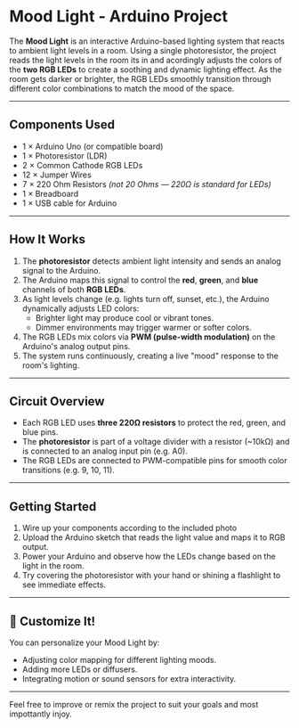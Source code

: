 # Mood Light - Arduino Project

The **Mood Light** is an interactive Arduino-based lighting system that reacts to ambient light levels in a room. Using a single photoresistor, the project reads the light levels in the room its in and acordingly adjusts the colors of the **two RGB LEDs** to create a soothing and dynamic lighting effect. As the room gets darker or brighter, the RGB LEDs smoothly transition through different color combinations to match the mood of the space.

---

##  Components Used

- 1 × Arduino Uno (or compatible board)
- 1 × Photoresistor (LDR)
- 2 × Common Cathode RGB LEDs
- 12 × Jumper Wires
- 7 × 220 Ohm Resistors *(not 20 Ohms — 220Ω is standard for LEDs)*
- 1 × Breadboard
- 1 × USB cable for Arduino

---

##  How It Works

1. The **photoresistor** detects ambient light intensity and sends an analog signal to the Arduino.
2. The Arduino maps this signal to control the **red**, **green**, and **blue** channels of both **RGB LEDs**.
3. As light levels change (e.g. lights turn off, sunset, etc.), the Arduino dynamically adjusts LED colors:
   - Brighter light may produce cool or vibrant tones.
   - Dimmer environments may trigger warmer or softer colors.
4. The RGB LEDs mix colors via **PWM (pulse-width modulation)** on the Arduino's analog output pins.
5. The system runs continuously, creating a live "mood" response to the room's lighting.

---

##  Circuit Overview

- Each RGB LED uses **three 220Ω resistors** to protect the red, green, and blue pins.
- The **photoresistor** is part of a voltage divider with a resistor (~10kΩ) and is connected to an analog input pin (e.g. A0).
- The RGB LEDs are connected to PWM-compatible pins for smooth color transitions (e.g. 9, 10, 11).

---

##  Getting Started

1. Wire up your components according to the included photo
2. Upload the Arduino sketch that reads the light value and maps it to RGB output.
3. Power your Arduino and observe how the LEDs change based on the light in the room.
4. Try covering the photoresistor with your hand or shining a flashlight to see immediate effects.

---

## 🎨 Customize It!

You can personalize your Mood Light by:
- Adjusting color mapping for different lighting moods.
- Adding more LEDs or diffusers.
- Integrating motion or sound sensors for extra interactivity.

---

Feel free to improve or remix the project to suit your goals and most impottantly injoy.
